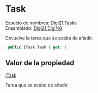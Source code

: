 # Task

Espacio de nombres: [Digi21.Tasks](../../../)  
Ensamblado: [Digi21.DigiNG](../../../../)

Devuelve la tarea que se acaba de añadir.

```csharp
 public ITask Task { get; }
```

## Valor de la propiedad

[ITask](../../../interfaces/itask/)

Tarea que se acaba de añadir.

